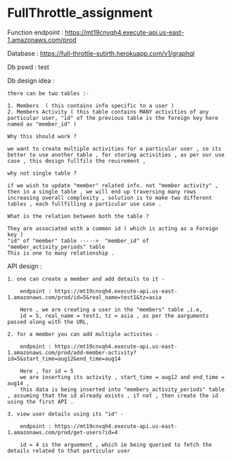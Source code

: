 # FullThrottle_assignment

Function endpoint : 
    https://mt19cnvqh4.execute-api.us-east-1.amazonaws.com/prod
    
Database : 
    https://full-throttle-sutirth.herokuapp.com/v1/graphql
    
Db pswd : 
    test

Db design idea :

    there can be two tables :-

    1. Members  ( this contains info specific to a user )
    2. Members Activity ( this table contains MANY activities of any particular user, "id" of the previous table is the foreign key here named as "member_id" )

    Why this should work ?

    we want to create multiple activities for a particular user , so its better to use another table , for storing activities , as per our use case , this design fullfils the reuirement , 
    
    why not single table ?

    if we wish to update "member" related info. not "member activity" , then in a single table , we will end up traversing many rows  increasing overall complexity , solution is to make two different tables , each fullfilling a particular use case .

    What is the relation between both the table ?

    They are associated with a common id ( which is acting as a Foreign key )
    "id" of "member" table ----->  "member_id" of "member_activity_periods" table
    This is one to many relationship .
    

API design :

    1. one can create a member and add details to it -

        endpoint : https://mt19cnvqh4.execute-api.us-east-1.amazonaws.com/prod/id=5&real_name=test1&tz=asia

        Here , we are creating a user in the "members" table ,i.e,
        id = 5, real_name = test1, tz = asia , as per the aarguments passed along with the URL,
        
    2. for a member you can add multiple activites - 

        endpoint : https://mt19cnvqh4.execute-api.us-east-1.amazonaws.com/prod/add-member-activity?id=5&start_time=aug12&end_time=aug14

        Here , for id = 5
        we are inserting its activity , start_time = aug12 and end_time = aug14 ,
        this data is being inserted into "members_activity_periods" table , assuming that the id already exists , if not , then create the id using the first API .

    3. view user details using its "id" - 

        endpoint : https://mt19cnvqh4.execute-api.us-east-1.amazonaws.com/prod/get-users?id=4
        
        id = 4 is the arguement , which ie being queried to fetch the details related to that particular user




